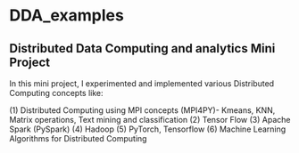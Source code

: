 # DDA_examples
## Distributed Data Computing and analytics Mini Project

In this mini project, I experimented and implemented various Distributed Computing concepts like:

(1) Distributed Computing using MPI concepts (MPI4PY)- Kmeans, KNN, Matrix operations, Text mining and classification
(2) Tensor Flow
(3) Apache Spark (PySpark)
(4) Hadoop
(5) PyTorch, Tensorflow
(6) Machine Learning Algorithms for Distributed Computing



